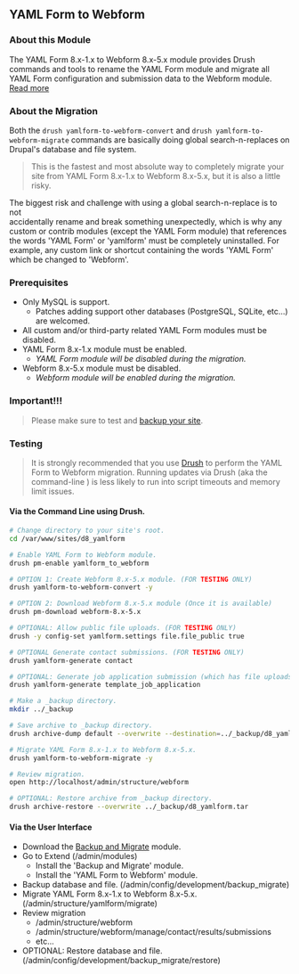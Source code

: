YAML Form to Webform
--------------------

### About this Module

The YAML Form 8.x-1.x to Webform 8.x-5.x module provides Drush commands and 
tools to rename the YAML Form module and migrate all YAML Form configuration and 
submission data to the Webform module. 
[Read more](https://www.drupal.org/node/2827845)

### About the Migration

Both the `drush yamlform-to-webform-convert` and 
`drush yamlform-to-webform-migrate` commands are basically doing global 
search-n-replaces on Drupal's database and file system. 

> This is the fastest and most absolute way to completely migrate your site 
from YAML Form 8.x-1.x to Webform 8.x-5.x, but it is also a little risky.

The biggest risk and challenge with using a global search-n-replace is to not  
accidentally rename and break something unexpectedly, which is why any custom or 
contrib modules (except the YAML Form module) that references the words 
'YAML Form'  or 'yamlform' must be completely uninstalled.  For example, any 
custom link or shortcut containing the words 'YAML Form' which be changed to 
'Webform'.

### Prerequisites

 
- Only MySQL is support. 
    - Patches adding support other databases (PostgreSQL, SQLite, etc...) are 
      welcomed.  
- All custom and/or third-party related YAML Form modules must be disabled.
- YAML Form 8.x-1.x module must be enabled.
    - _YAML Form module will be disabled during the migration._
- Webform 8.x-5.x module must be disabled.
    - _Webform module will be enabled during the migration._

### Important!!!

> Please make sure to test and [backup your site](https://www.drupal.org/docs/7/backing-up-and-migrating-a-site).

### Testing

> It is strongly recommended that you use [Drush](http://www.drush.org/en/master/) 
to perform the YAML Form to Webform migration. Running updates via Drush 
(aka the command-line ) is less likely to run into script timeouts and 
memory limit issues.

#### Via the Command Line using Drush.

```bash
# Change directory to your site's root.
cd /var/www/sites/d8_yamlform

# Enable YAML Form to Webform module.
drush pm-enable yamlform_to_webform

# OPTION 1: Create Webform 8.x-5.x module. (FOR TESTING ONLY)
drush yamlform-to-webform-convert -y

# OPTION 2: Download Webform 8.x-5.x module (Once it is available)
drush pm-download webform-8.x-5.x

# OPTIONAL: Allow public file uploads. (FOR TESTING ONLY)
drush -y config-set yamlform.settings file.file_public true

# OPTIONAL Generate contact submissions. (FOR TESTING ONLY)
drush yamlform-generate contact

# OPTIONAL: Generate job application submission (which has file uploads). (FOR TESTING ONLY)
drush yamlform-generate template_job_application

# Make a _backup directory.
mkdir ../_backup

# Save archive to _backup directory.
drush archive-dump default --overwrite --destination=../_backup/d8_yamlform.tar

# Migrate YAML Form 8.x-1.x to Webform 8.x-5.x.
drush yamlform-to-webform-migrate -y

# Review migration.
open http://localhost/admin/structure/webform

# OPTIONAL: Restore archive from _backup directory.
drush archive-restore --overwrite ../_backup/d8_yamlform.tar
```

#### Via the User Interface

- Download the [Backup and Migrate](https://www.drupal.org/project/backup_migrate) module.
- Go to Extend (/admin/modules)
    - Install the 'Backup and Migrate' module. 
    - Install the 'YAML Form to Webform' module. 
- Backup database and file. (/admin/config/development/backup_migrate)
- Migrate YAML Form 8.x-1.x to Webform 8.x-5.x. (/admin/structure/yamlform/migrate)
- Review migration
    - /admin/structure/webform
    - /admin/structure/webform/manage/contact/results/submissions
    - etc...
- OPTIONAL: Restore database and file. (/admin/config/development/backup_migrate/restore)
